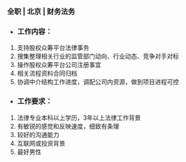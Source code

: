 ### 全职 | 北京 | 财务法务

* ### 工作内容：

1. 支持股权众筹平台法律事务
2. 搜集整理相关行业的监管部门动向、行业动态、竞争对手对标
3. 操作股权众筹平台公司注册事宜
4. 相关流程资料合同归档
5. 协调中介结构工作进度，调配公司内资源，做到项目进程可控

* ### 工作要求：

1. 法律专业本科以上学历，3年以上法律工作背景
2. 有敏锐的感觉和反映速度，细致有条理
3. 较好的沟通能力
4. 互联网或投资背景
5. 最好男性